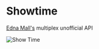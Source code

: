 # Showtime

[Edna Mall's](http://ednamall.info/show_time.html) multiplex unofficial API

![Show Time](http://i.imgur.com/xaVLPcC.png)
